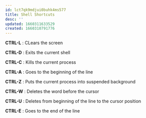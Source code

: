 ```yaml
---
id: lct7qk9mdjui0buhk4ms577
title: Shell Shortcuts
desc: ''
updated: 1660311633529
created: 1660310791776
---
```


**CTRL-L** : CLears the screen  

**CTRL-D** : Exits the current shell  

**CTRL-C** : Kills the current process  

**CTRL-A** : Goes to the beginning of the line  

**CTRL-Z** : Puts the current process into suspended background  

**CTRL-W** : Deletes the word before the cursor  

**CTRL-U** : Deletes from beginning of the line to the cursor position  

**CTRL-E** : Goes to the end of the line  
